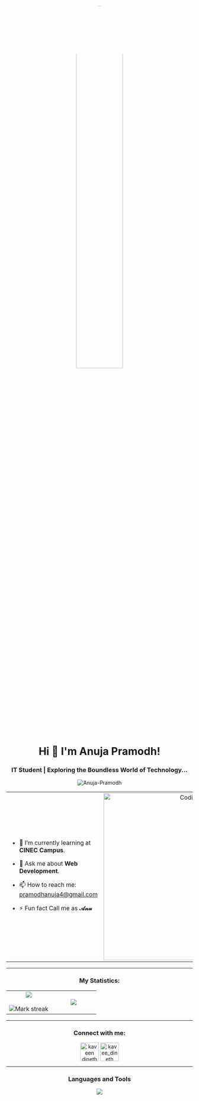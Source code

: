 <p align="center">
  <img src="https://raw.githubusercontent.com/7oSkaaa/7oSkaaa/main/Images/about_me.gif" style="width:50%; border-radius:50%;">
</p>

<h1 align="center">
Hi 👋 I'm Anuja Pramodh! 
</h1>


<h3 align="center">IT Student | Exploring the Boundless World of Technology...</h3>
<p align="center"> <img src="https://komarev.com/ghpvc/?username=Anuja-Pramodh&label=Profile%20views&color=0e75b6&style=flat" alt="Anuja-Pramodh" /> </p>

<table align="center">
<tr border="none">
<td width="50%" align="left">
  
- 🌱 I’m currently learning at **CINEC Campus**.
  
- 💬 Ask me about **Web Development**.
  
- 📫 How to reach me: pramodhanuja4@gmail.com
  
- ⚡ Fun fact Call me as **𝒜𝓃𝓊**
  
</td>
<td width="50%" align="center">

  <img align="center" alt="Coding" width="450" src="https://repository-images.githubusercontent.com/588181932/e36ec678-7984-4cdd-8e4c-a3932772ff8e">

  
  </td>
</tr>
</table>

---
<h3 align="center">My Statistics:</h3>
<p align="center">
<table align="center">
<tr border="none">
<td width="50%" align="center">
  
  <img  align="center"  src="https://github-readme-stats.vercel.app/api?username=Anuja-Pramodh&theme=dark&show_icons=true&count_private=true" />
  <br></br>
  <img  title="🔥 Get streak stats for your profile at git.io/streak-stats" alt="Mark streak" src="https://github-readme-streak-stats.herokuapp.com/?user=Anuja-Pramodh&theme=dark&hide_border=false" /> 
</td>
<td width="50%" align="center">

  <img  align="center"  src="https://github-readme-stats.anuraghazra1.vercel.app/api/top-langs/?username=Anuja-Pramodh&theme=dark&hide_border=false&no-bg=true&no-frame=true&langs_count=10"/>
  
  </td>
</tr>
</table>

---

<h3 align="center">Connect with me:</h3>
<p align="center">
<a href="www.facebook.com/anuja.pramodh.9?mibextid=LQQJ4d" target="blank"><img align="center" src="https://raw.githubusercontent.com/rahuldkjain/github-profile-readme-generator/master/src/images/icons/Social/facebook.svg" alt="kaveen dinethma" height="50" width="50" /></a>
<a href="www.Instagram.com/anuja.pramodh.9?mibextid=LQQJ4d" target="blank"><img align="center" src="https://www.edigitalagency.com.au/wp-content/uploads/new-Instagram-icon-png-full-colour.png" alt="kavee_dineth" height="50" width="50" /></a>
</p>

---

<h3 align="center">Languages and Tools</h3>
<p align="center">
  <a href="https://skillicons.dev">
    <img src="https://skillicons.dev/icons?i=html,css,c,cpp" />
  </a>
</p>

